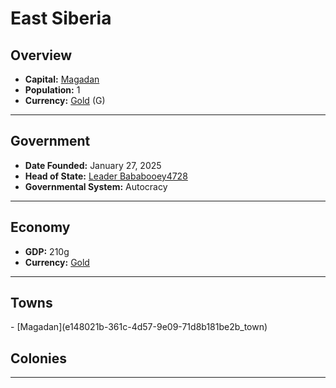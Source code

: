 <!--UNDEDITED FILE, remove this entire line if this file has been edited!-->
# <!--NAME-->East Siberia<!--NAME-->

## Overview

- **Capital:** <!--CAPITAL_LINK-->[Magadan](e148021b-361c-4d57-9e09-71d8b181be2b_town)<!--CAPITAL_LINK-->
- **Population:** <!--POPULATION-->1<!--POPULATION-->
- **Currency:** <!--CURRENCY_LINK-->[Gold](Gold_currency)<!--CURRENCY_LINK--> (<!--CURRENCY_ABV-->G<!--CURRENCY_ABV-->)

---

## Government

- **Date Founded:** <!--FOUNDED-->January 27, 2025<!--FOUNDED-->
- **Head of State:** <!--LEADER_TITLE_LINK-->[Leader Bababooey4728](Bababooey4728_user)<!--LEADER_TITLE_LINK-->
- **Governmental System:** <!--GOVERNMENT-->Autocracy<!--GOVERNMENT-->

---

## Economy

- **GDP:** <!--GDP-->210g<!--GDP-->
- **Currency:** <!--CURRENCY_LINK-->[Gold](Gold_currency)<!--CURRENCY_LINK-->

---

## Towns

<!--TOWNS-->- [Magadan](e148021b-361c-4d57-9e09-71d8b181be2b_town)<!--TOWNS-->

## Colonies

<!--COLONIES--><!--COLONIES-->

---